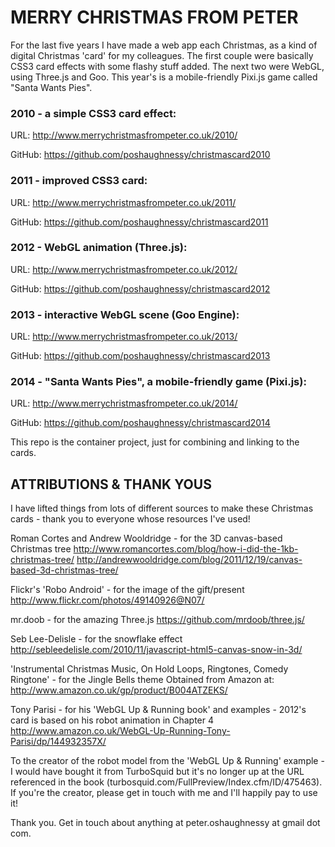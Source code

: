 # MERRY CHRISTMAS FROM PETER

For the last five years I have made a web app each Christmas, as a kind of digital Christmas 'card' for my colleagues. The first couple were basically CSS3 card effects with some flashy stuff added. The next two were WebGL, using Three.js and Goo. This year's is a mobile-friendly Pixi.js game called "Santa Wants Pies".

### 2010 - a simple CSS3 card effect:

URL: http://www.merrychristmasfrompeter.co.uk/2010/

GitHub: https://github.com/poshaughnessy/christmascard2010

### 2011 - improved CSS3 card:

URL: http://www.merrychristmasfrompeter.co.uk/2011/

GitHub: https://github.com/poshaughnessy/christmascard2011

### 2012 - WebGL animation (Three.js):

URL: http://www.merrychristmasfrompeter.co.uk/2012/

GitHub: https://github.com/poshaughnessy/christmascard2012

### 2013 - interactive WebGL scene (Goo Engine):

URL: http://www.merrychristmasfrompeter.co.uk/2013/

GitHub: https://github.com/poshaughnessy/christmascard2013

### 2014 - "Santa Wants Pies", a mobile-friendly game (Pixi.js):

URL: http://www.merrychristmasfrompeter.co.uk/2014/

GitHub: https://github.com/poshaughnessy/christmascard2014

This repo is the container project, just for combining and linking to the cards.


## ATTRIBUTIONS & THANK YOUS

I have lifted things from lots of different sources to make these Christmas cards - thank you to everyone whose resources I've used!

Roman Cortes and Andrew Wooldridge - for the 3D canvas-based Christmas tree
http://www.romancortes.com/blog/how-i-did-the-1kb-christmas-tree/
http://andrewwooldridge.com/blog/2011/12/19/canvas-based-3d-christmas-tree/

Flickr's 'Robo Android' - for the image of the gift/present
http://www.flickr.com/photos/49140926@N07/

mr.doob - for the amazing Three.js
https://github.com/mrdoob/three.js/

Seb Lee-Delisle - for the snowflake effect
http://sebleedelisle.com/2010/11/javascript-html5-canvas-snow-in-3d/

'Instrumental Christmas Music, On Hold Loops, Ringtones, Comedy Ringtone' - for the Jingle Bells theme
Obtained from Amazon at: http://www.amazon.co.uk/gp/product/B004ATZEKS/

Tony Parisi - for his 'WebGL Up & Running book' and examples - 2012's card is based on his robot animation in Chapter 4
http://www.amazon.co.uk/WebGL-Up-Running-Tony-Parisi/dp/144932357X/

To the creator of the robot model from the 'WebGL Up & Running' example - I would have bought it from TurboSquid
but it's no longer up at the URL referenced in the book (turbosquid.com/FullPreview/Index.cfm/ID/475463). 
If you're the creator, please get in touch with me and I'll happily pay to use it! 


Thank you. Get in touch about anything at peter.oshaughnessy at gmail dot com.

